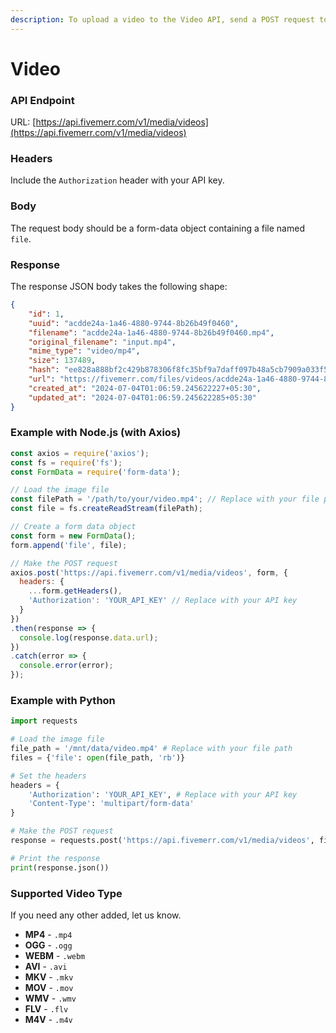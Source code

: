 ```yaml
---
description: To upload a video to the Video API, send a POST request to the API endpoint.
---
```


# Video

### API Endpoint

URL: [https://api.fivemerr.com/v1/media/videos](https://api.fivemerr.com/v1/media/videos)

### Headers

Include the `Authorization` header with your API key.

### Body

The request body should be a form-data object containing a file named `file`.

### Response

The response JSON body takes the following shape:

```json
{
    "id": 1,
    "uuid": "acdde24a-1a46-4880-9744-8b26b49f0460",
    "filename": "acdde24a-1a46-4880-9744-8b26b49f0460.mp4",
    "original_filename": "input.mp4",
    "mime_type": "video/mp4",
    "size": 137489,
    "hash": "ee828a888bf2c429b878306f8fc35bf9a7daff097b48a5cb7909a033f53274ed",
    "url": "https://fivemerr.com/files/videos/acdde24a-1a46-4880-9744-8b26b49f0460.mp4",
    "created_at": "2024-07-04T01:06:59.245622227+05:30",
    "updated_at": "2024-07-04T01:06:59.245622285+05:30"
}
```

### Example with Node.js (with Axios)

```javascript
const axios = require('axios');
const fs = require('fs');
const FormData = require('form-data');

// Load the image file
const filePath = '/path/to/your/video.mp4'; // Replace with your file path
const file = fs.createReadStream(filePath);

// Create a form data object
const form = new FormData();
form.append('file', file);

// Make the POST request
axios.post('https://api.fivemerr.com/v1/media/videos', form, {
  headers: {
    ...form.getHeaders(),
    'Authorization': 'YOUR_API_KEY' // Replace with your API key
  }
})
.then(response => {
  console.log(response.data.url);
})
.catch(error => {
  console.error(error);
});

```

### Example with Python

```python
import requests

# Load the image file
file_path = '/mnt/data/video.mp4' # Replace with your file path
files = {'file': open(file_path, 'rb')}

# Set the headers
headers = {
    'Authorization': 'YOUR_API_KEY', # Replace with your API key
    'Content-Type': 'multipart/form-data'
}

# Make the POST request
response = requests.post('https://api.fivemerr.com/v1/media/videos', files=files, headers=headers)

# Print the response
print(response.json())
```

### Supported Video Type

If you need any other added, let us know.

* **MP4** - `.mp4`
* **OGG** - `.ogg`
* **WEBM** - `.webm`
* **AVI** - `.avi`
* **MKV** - `.mkv`
* **MOV** - `.mov`
* **WMV** - `.wmv`
* **FLV** - `.flv`
* **M4V** - `.m4v`
